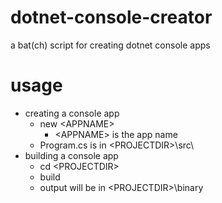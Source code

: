 # dotnet-console-creator
a bat(ch) script for creating dotnet console apps
# usage
- creating a console app
  - new \<APPNAME>
    - \<APPNAME> is the app name
  - Program.cs is in \<PROJECTDIR>\src\
- building a console app
  - cd \<PROJECTDIR>
  - build
  - output will be in \<PROJECTDIR>\binary
